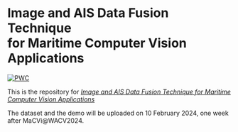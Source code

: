 <div>
  <h1>
    Image and AIS Data Fusion Technique <br>for Maritime Computer Vision Applications
  </h1>
</div>

[![PWC](https://img.shields.io/badge/%F0%9F%93%8E%20arXiv-Paper-red)](https://arxiv.org/abs/2312.05270)

This is the repository for *[Image and AIS Data Fusion Technique for Maritime Computer Vision Applications](https://openaccess.thecvf.com/content/WACV2024W/MaCVi/html/Gulsoylu_Image_and_AIS_Data_Fusion_Technique_for_Maritime_Computer_Vision_WACVW_2024_paper.html)*

The dataset and the demo will be uploaded on 10 February 2024, one week after MaCVi@WACV2024.
